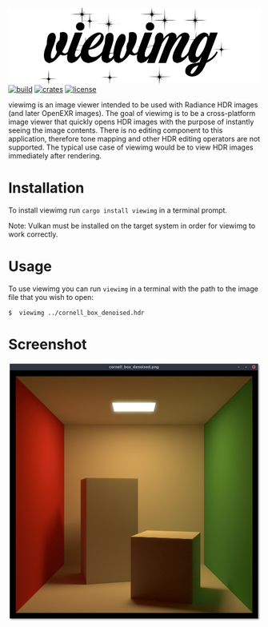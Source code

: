 ![header](header.png "viewimg")
[![build](https://img.shields.io/travis/com/mandeep/viewimg/master?style=flat-square)](https://travis-ci.com/mandeep/viewimg) [![crates](https://img.shields.io/crates/v/viewimg?style=flat-square)](https://crates.io/crates/viewimg) [![license](https://img.shields.io/crates/l/viewimg?style=flat-square)](https://crates.io/crates/viewimg)

viewimg is an image viewer intended to be used with Radiance HDR images (and later OpenEXR images).
The goal of viewimg is to be a cross-platform image viewer that quickly opens HDR images with
the purpose of instantly seeing the image contents. There is no editing component to this
application, therefore tone mapping and other HDR editing operators are not supported.
The typical use case of viewimg would be to view HDR images immediately after rendering.


Installation
============

To install viewimg run `cargo install viewimg` in a terminal prompt.

Note: Vulkan must be installed on the target system in order for viewimg to work correctly.

Usage
=====

To use viewimg you can run `viewimg` in a terminal with the path to the
image file that you wish to open:

    $  viewimg ../cornell_box_denoised.hdr

Screenshot
==========

![screenshot](screenshot.png "viewimg window screenshot")

